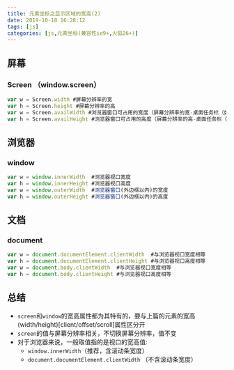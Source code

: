 ```yaml
---
title: 元素坐标之显示区域的宽高(2)
date: 2019-10-18 16:28:12
tags: [js]
categories: [js,元素坐标(兼容性ie9+,火狐26+)]
---
```


## 屏幕

### Screen （window.screen）

```js
var w = Screen.width #屏幕分辨率的宽
var h = Screen.height #屏幕分辨率的高
var w = Screen.availWidth #浏览器窗口可占用的宽度（屏幕分辨率的宽-桌面任务栏（如果任务栏垂直显示））
var h = Screen.availHeight #浏览器窗口可占用的高度（屏幕分辨率的高-桌面任务栏（如果任务栏水平显示））
```



## 浏览器

### window

```js
var w = window.innerWidth  #浏览器视口宽度
var h = window.innerHeight #浏览器视口高度
var w = window.outerWidth  #浏览器窗口(外边框以内)的宽度
var h = window.outerHeight #浏览器窗口(外边框以内)的高度
```

 

## 文档

### document

```js
var w = document.documentElement.clientWidth  #与浏览器视口宽度相等
var h = document.documentElement.clientHeight #与浏览器视口高度相等
var w = document.body.clientWidth  #与浏览器视口宽度相等
var h = document.body.clientHeight #与浏览器视口高度相等
```



## 总结

- `screen`和`window`的宽高属性都为其特有的，要与上篇的元素的宽高(width/height)[client/offset/scroll]属性区分开
- `screen`的值与屏幕分辨率相关，不切换屏幕分辨率，值不变
- 对于浏览器来说，一般取值指的是视口的宽高值:
  - `window.innerWidth`（推荐，含滚动条宽度）
  - `document.documentElement.clientWidth` （不含滚动条宽度）
